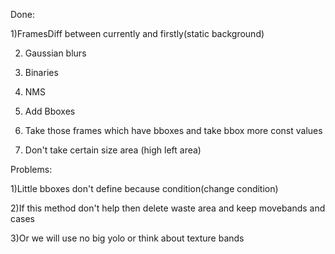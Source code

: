 Done: 

1)FramesDiff between currently and firstly(static background)

2) Gaussian blurs

3) Binaries

4) NMS

5) Add Bboxes

6) Take those frames which have bboxes and take bbox more const values

7) Don't take certain size area (high left area)

Problems:

1)Little bboxes don't define because condition(change condition)

2)If this method don't help then delete waste area and keep movebands and cases

3)Or we will use no big yolo or think about texture bands
